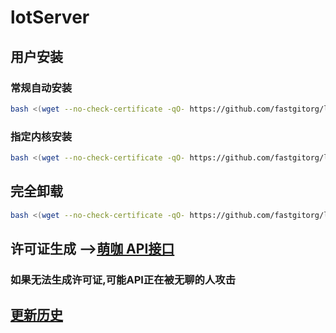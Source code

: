 # lotServer

## 用户安装

### 常规自动安装

```bash
bash <(wget --no-check-certificate -qO- https://github.com/fastgitorg/lotserver/raw/master/Install.sh) install
```

### 指定内核安装

```bash
bash <(wget --no-check-certificate -qO- https://github.com/fastgitorg/lotserver/raw/master/Install.sh) install <Kernel Version>
```

## 完全卸载

```bash
bash <(wget --no-check-certificate -qO- https://github.com/fastgitorg/lotserver/raw/master/Install.sh) uninstall
```

## 许可证生成 -->[萌咖 API接口](https://moeclub.org/api)

### 如果无法生成许可证,可能API正在被无聊的人攻击

## [更新历史](http://download.appexnetworks.com.cn/releaseNotes/)

